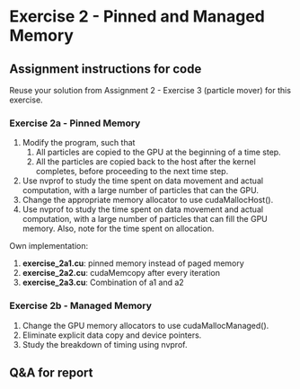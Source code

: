 # Exercise 2 - Pinned and Managed Memory

## Assignment instructions for code

Reuse your solution from Assignment 2 - Exercise 3 (particle mover) for this exercise.

### Exercise 2a - Pinned Memory

1. Modify the program, such that
   1. All particles are copied to the GPU at the beginning of a time step.
   2. All the particles are copied back to the host after the kernel completes, before proceeding to the next time step.
2. Use nvprof to study the time spent on data movement and actual computation, with a large number of particles that can the GPU.
3. Change the appropriate memory allocator to use cudaMallocHost().
4. Use nvprof to study the time spent on data movement and actual computation, with a large number of particles that can fill the GPU memory. Also, note for the time spent on allocation.

Own implementation:

1. **exercise_2a1.cu**: pinned memory instead of paged memory
2. **exercise_2a2.cu**: cudaMemcopy after every iteration
3. **exercise_2a3.cu**: Combination of a1 and a2

### Exercise 2b - Managed Memory

1. Change the GPU memory allocators to use cudaMallocManaged().
1. Eliminate explicit data copy and device pointers.
1. Study the breakdown of timing using nvprof.

## Q&A for report

